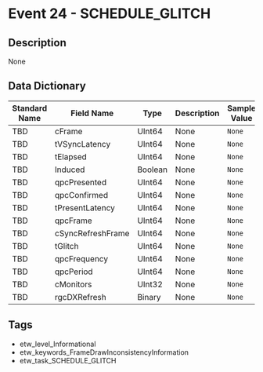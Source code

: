 # Event 24 - SCHEDULE_GLITCH

## Description
None

## Data Dictionary
|Standard Name|Field Name|Type|Description|Sample Value|
|---|---|---|---|---|
|TBD|cFrame|UInt64|None|`None`|
|TBD|tVSyncLatency|UInt64|None|`None`|
|TBD|tElapsed|UInt64|None|`None`|
|TBD|Induced|Boolean|None|`None`|
|TBD|qpcPresented|UInt64|None|`None`|
|TBD|qpcConfirmed|UInt64|None|`None`|
|TBD|tPresentLatency|UInt64|None|`None`|
|TBD|qpcFrame|UInt64|None|`None`|
|TBD|cSyncRefreshFrame|UInt64|None|`None`|
|TBD|tGlitch|UInt64|None|`None`|
|TBD|qpcFrequency|UInt64|None|`None`|
|TBD|qpcPeriod|UInt64|None|`None`|
|TBD|cMonitors|UInt32|None|`None`|
|TBD|rgcDXRefresh|Binary|None|`None`|

## Tags
* etw_level_Informational
* etw_keywords_FrameDrawInconsistencyInformation
* etw_task_SCHEDULE_GLITCH